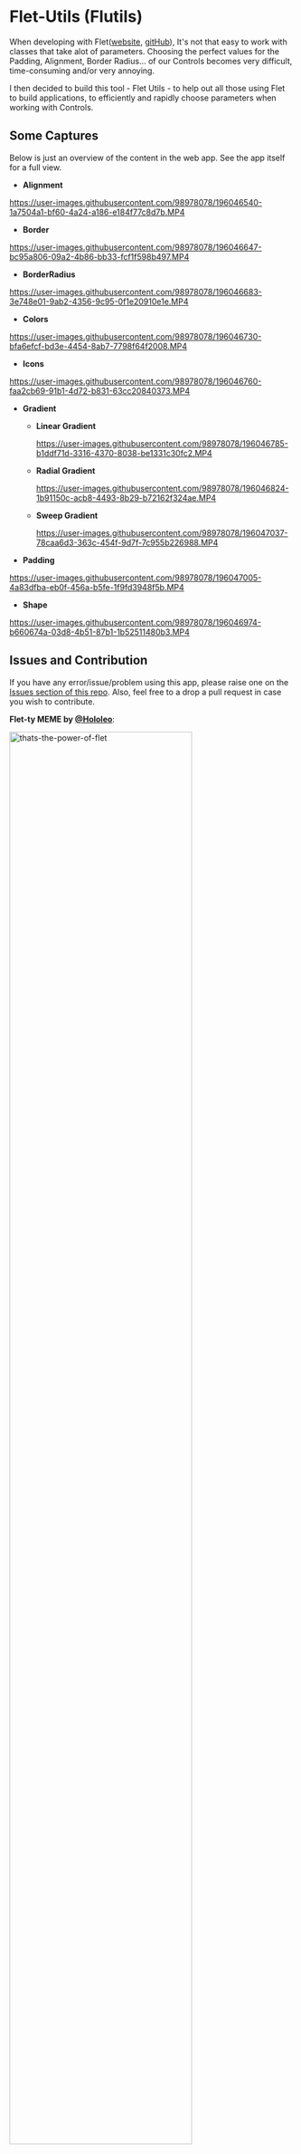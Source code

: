 # Flet-Utils (Flutils)

When developing with Flet([website](https://flet.dev), [gitHub](https://github.com/flet-dev/flet)), It's not that easy to work with classes that take alot of parameters. 
Choosing the perfect values for the Padding, Alignment, Border Radius... of our Controls becomes very difficult, time-consuming and/or very annoying. 

I then decided to build this tool - Flet Utils - to help out all those using Flet to build applications, to efficiently and rapidly choose parameters when working with Controls.


## Some Captures 
Below is just an overview of the content in the web app. See the app itself for a full view.

- **Alignment**

https://user-images.githubusercontent.com/98978078/196046540-1a7504a1-bf60-4a24-a186-e184f77c8d7b.MP4

- **Border**

https://user-images.githubusercontent.com/98978078/196046647-bc95a806-09a2-4b86-bb33-fcf1f598b497.MP4

- **BorderRadius**

https://user-images.githubusercontent.com/98978078/196046683-3e748e01-9ab2-4356-9c95-0f1e20910e1e.MP4

- **Colors**

https://user-images.githubusercontent.com/98978078/196046730-bfa6efcf-bd3e-4454-8ab7-7798f64f2008.MP4

- **Icons**

https://user-images.githubusercontent.com/98978078/196046760-faa2cb69-91b1-4d72-b831-63cc20840373.MP4

- **Gradient**
  - **Linear Gradient**

    https://user-images.githubusercontent.com/98978078/196046785-b1ddf71d-3316-4370-8038-be1331c30fc2.MP4
    
  - **Radial Gradient**

    https://user-images.githubusercontent.com/98978078/196046824-1b91150c-acb8-4493-8b29-b72162f324ae.MP4

  - **Sweep Gradient**

    https://user-images.githubusercontent.com/98978078/196047037-78caa6d3-363c-454f-9d7f-7c955b226988.MP4
  
- **Padding**


https://user-images.githubusercontent.com/98978078/196047005-4a83dfba-eb0f-456a-b5fe-1f9fd3948f5b.MP4

- **Shape**

https://user-images.githubusercontent.com/98978078/196046974-b660674a-03d8-4b51-87b1-1b52511480b3.MP4


## Issues and Contribution
If you have any error/issue/problem using this app, please raise one on the [Issues section of this repo]().
Also, feel free to a drop a pull request in case you wish to contribute.

**Flet-ty MEME by [@Hololeo](https://github.com/hololeo)**:

<img src="https://user-images.githubusercontent.com/98978078/195565736-170f1aea-ed0b-433c-ab2d-3a34d23a6994.jpeg" alt="thats-the-power-of-flet" width=80% align="center">

 
